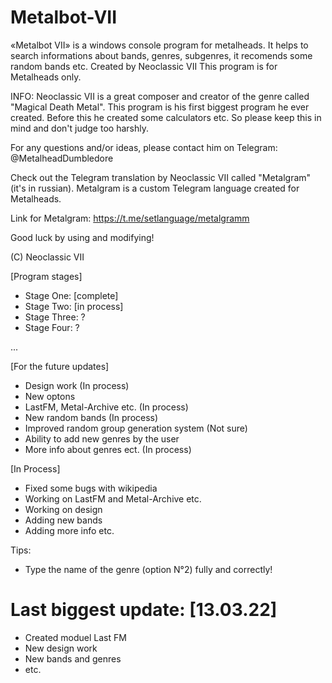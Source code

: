 # Metalbot-VII
«Metalbot VII» is a windows console program for metalheads. It helps to search informations about bands, genres, subgenres, it recomends some random bands etc.
Created by Neoclassic VII
This program is for Metalheads only.


INFO: Neoclassic VII is a great composer and creator of the genre called "Magical Death Metal". This program is his first biggest program he ever created. Before this he created some calculators etc. So please keep this in mind  and don't judgе too harshly. 

For any questions and/or ideas, please contact him оn Telegram: @MetalheadDumbledore

Check out the Telegram translation by Neoclassic VII called "Metalgram" (it's in russian). Metalgram is a custom Telegram language created for Metalheads.

Link for Metalgram: https://t.me/setlanguage/metalgramm

Good luck by using and modifying!

(C) Neoclassic VII

[Program stages]

- Stage One: [complete]
- Stage Two: [in process]
- Stage Three: ?
- Stage Four: ?

...

[For the future updates]

- Design work (In process)
- New optons 
- LastFM, Metal-Archive etc. (In process)
- New random bands (In process)
- Improved random group generation system (Not sure)
- Ability to add new genres by the user
- More info about genres ect. (In process)

[In Process]
- Fixed some bugs with wikipedia
- Working on LastFM and Metal-Archive etc.
- Working on design
- Adding new bands
- Adding more info etc.

Tips:
- Type the name of the genre (option N°2) fully and correctly!

# Last biggest update: [13.03.22]
- Created moduel Last FM
- New design work
- New bands and genres
- etc.
